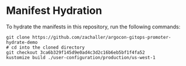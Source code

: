 # Manifest Hydration

To hydrate the manifests in this repository, run the following commands:

```shell
git clone https://github.com/zachaller/argocon-gitops-promoter-hydrate-demo
# cd into the cloned directory
git checkout 3ca6b329f145d9e0ad4c3d2c16b6eb5bf1f4fa52
kustomize build ./user-configuration/production/us-west-1
```
